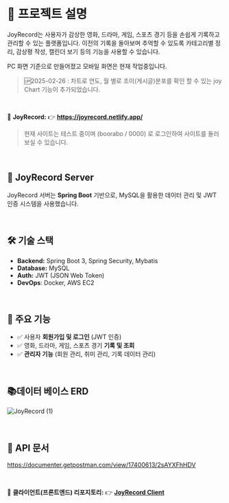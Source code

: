 # 📌 프로젝트 설명
JoyRecord는 사용자가 감상한 영화, 드라마, 게임, 스포츠 경기 등을 손쉽게 기록하고 관리할 수 있는 플랫폼입니다.
이전의 기록을 돌아보며 추억할 수 있도록 카테고리별 정리, 감상평 작성, 캘린더 보기 등의 기능을 사용할 수 있습니다.

PC 화면 기준으로 만들어졌고 모바일 화면은 현재 작업중입니다.

>🆙2025-02-26 : 차트로 연도, 월 별로 조이(게시글)분포를 확인 할 수 있는 joy Chart 기능이 추가되었습니다.

<br>


🔗 **JoyRecord:** 👉 **https://joyrecord.netlify.app/**
> 현재 사이트는 테스트 중이며
>  (boorabo / 0000) 로 로그인하여 사이트를 둘러 보실 수 있습니다.

<br>

## 📌 JoyRecord Server
JoyRecord 서버는 **Spring Boot** 기반으로, MySQL을 활용한 데이터 관리 및 JWT 인증 시스템을 사용했습니다. 

<br>

## 🛠️ 기술 스택  
- **Backend:** Spring Boot 3, Spring Security, Mybatis  
- **Database:** MySQL  
- **Auth:** JWT (JSON Web Token)
- **DevOps**: Docker, AWS EC2

<br>


## 📑 주요 기능  
- ✅ 사용자 **회원가입 및 로그인** (JWT 인증)  
- ✅ 영화, 드라마, 게임, 스포츠 경기 **기록 및 조회**  
- ✅ **관리자 기능** (회원 관리, 취미 관리, 기록 데이터 관리)  


<br>

## 📚데이터 베이스 ERD
![JoyRecord (1)](https://github.com/user-attachments/assets/04bb38ed-ed5b-4379-ae83-f2e8273a2c04)


<br>

## 💼 API 문서
https://documenter.getpostman.com/view/17400613/2sAYXFhHDV


<br>


🔗 **클라이언트(프론트엔드) 리포지토리:** 👉 [**JoyRecord Client**](https://github.com/pjeasu/joyRecord_client)
